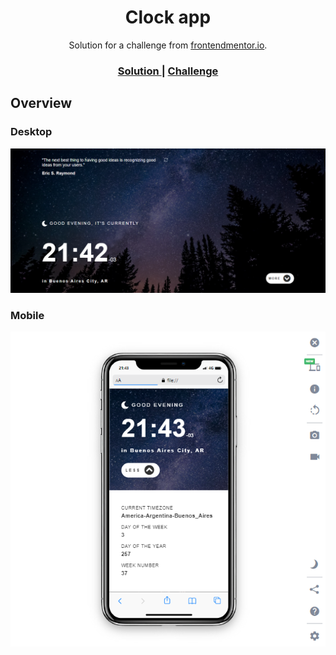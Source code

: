 <!-- Please update value in the {}  -->

<h1 align="center">Clock app</h1>

<div align="center">
   Solution for a challenge from  <a href="https://www.frontendmentor.io" target="_blank">frontendmentor.io</a>.
</div>

<div align="center">
  <h3>
    <a href="https://github.com/LucasLlusco/clockapp-javascript">
      Solution
    </a>
    <span> | </span>
    <a href="https://www.frontendmentor.io/challenges/clock-app-LMFaxFwrM">
      Challenge
    </a>
  </h3>
</div>

<!-- OVERVIEW -->

## Overview

### Desktop

![screenshot](/images/overview/screencapture-clockapp-desktop.png)

### Mobile

![screenshot](/images/overview/screencapture-clockapp-mobile.png)


